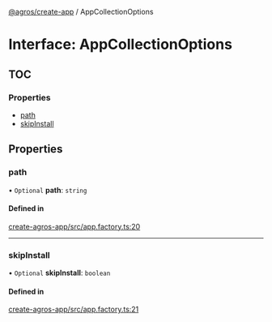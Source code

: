 [@agros/create-app](../index.md) / AppCollectionOptions

# Interface: AppCollectionOptions

## TOC

### Properties

- [path](AppCollectionOptions.md#path)
- [skipInstall](AppCollectionOptions.md#skipinstall)

## Properties

### <a id="path" name="path"></a> path

• `Optional` **path**: `string`

#### Defined in

[create-agros-app/src/app.factory.ts:20](https://github.com/agrosjs/agros/blob/31bad22/packages/create-agros-app/src/app.factory.ts#L20)

___

### <a id="skipinstall" name="skipinstall"></a> skipInstall

• `Optional` **skipInstall**: `boolean`

#### Defined in

[create-agros-app/src/app.factory.ts:21](https://github.com/agrosjs/agros/blob/31bad22/packages/create-agros-app/src/app.factory.ts#L21)
